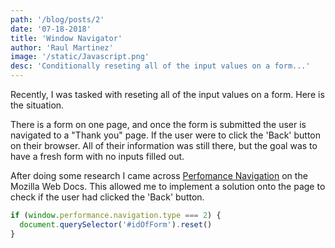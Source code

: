```yaml
---
path: '/blog/posts/2'
date: '07-18-2018'
title: 'Window Navigator'
author: 'Raul Martinez'
image: '/static/Javascript.png'
desc: 'Conditionally reseting all of the input values on a form...'
---
```


Recently, I was tasked with reseting all of the input values on a form. Here is the situation.

There is a form on one page, and once the form is submitted the user is navigated to a "Thank you" page. If the user were to click the 'Back' button on their browser. All of their information was still there, but the goal was to have a fresh form with no inputs filled out.

After doing some research I came across [Perfomance Navigation](https://developer.mozilla.org/en-US/docs/Web/API/PerformanceNavigation) on the Mozilla Web Docs. This allowed me to implement a solution onto the page to check if the user had clicked the 'Back' button.


```javascript
if (window.performance.navigation.type === 2) {
  document.querySelector('#idOfForm').reset()
}
```

